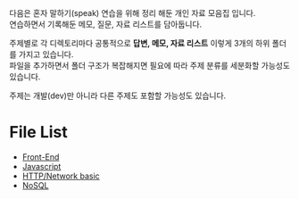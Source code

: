 <p>
다음은 혼자 말하기(speak) 연습을 위해 정리 해둔 개인 자료 모음집 입니다.<br />
연습하면서 기록해둔 메모, 질문, 자료 리스트를 담아둡니다.<br />    
</p>

<p>
주제별로 각 디렉토리마다 공통적으로 <b>답변, 메모, 자료 리스트</b> 이렇게 3개의 하위 폴더를
가지고 있습니다.<br />파일을 추가하면서 폴더 구조가 복잡해지면 필요에 따라 주제 분류를 세분화할 가능성도 있습니다.
</p>

<p>주제는 개발(dev)만 아니라 다른 주제도 포함할 가능성도 있습니다.</p>

# File List

* [Front-End]()
* [Javascript]()
* [HTTP/Network basic]()
* [NoSQL]()
